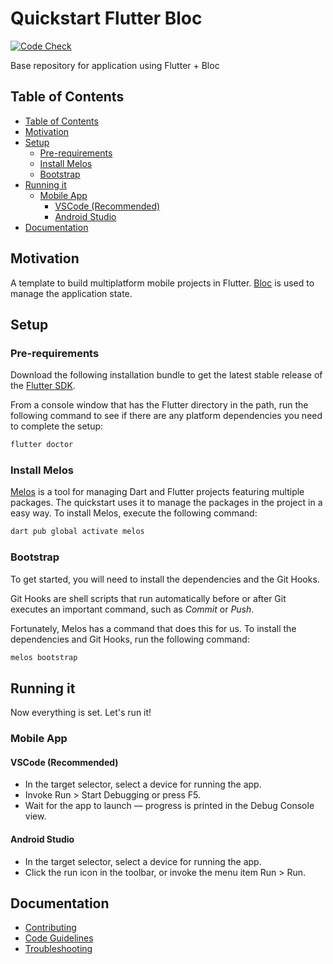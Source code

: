 # Quickstart Flutter Bloc

[![Code Check](https://github.com/profusion/quickstart-flutter-bloc/actions/workflows/code-check.yml/badge.svg)](https://github.com/profusion/quickstart-flutter-bloc/actions/workflows/code-check.yml)

Base repository for application using Flutter + Bloc

## Table of Contents

- [Table of Contents](#table-of-contents)
- [Motivation](#motivation)
- [Setup](#setup)
  - [Pre-requirements](#pre-requirements)
  - [Install Melos](#install-melos)
  - [Bootstrap](#bootstrap)
- [Running it](#running-it)
  - [Mobile App](#mobile-app)
    - [VSCode (Recommended)](#vscode-recommended)
    - [Android Studio](#android-studio)
- [Documentation](#documentation)

## Motivation

A template to build multiplatform mobile projects in Flutter. [Bloc](https://pub.dev/packages/flutter_bloc) is used to manage the application state.

## Setup

### Pre-requirements

Download the following installation bundle to get the latest stable release of the [Flutter SDK](https://docs.flutter.dev/get-started/install/linux).

From a console window that has the Flutter directory in the path, run the following command to see if there are any platform dependencies you need to complete the setup:

```bash
flutter doctor
```

### Install Melos

[Melos](https://github.com/invertase/melos) is a tool for managing Dart and Flutter projects featuring multiple packages. The quickstart uses it to manage the packages in the project in a easy way. To install Melos, execute the following command:

```bash
dart pub global activate melos
```

### Bootstrap

To get started, you will need to install the dependencies and the Git Hooks. 

Git Hooks are shell scripts that run automatically before or after Git executes an important command, such as *Commit* or *Push*.

Fortunately, Melos has a command that does this for us. To install the dependencies and Git Hooks, run the following command:

```bash
melos bootstrap
```

## Running it

Now everything is set. Let's run it!

### Mobile App

#### VSCode (Recommended)

- In the target selector, select a device for running the app.
- Invoke Run > Start Debugging or press F5.
- Wait for the app to launch — progress is printed in the Debug Console view.

#### Android Studio

- In the target selector, select a device for running the app.
- Click the run icon in the toolbar, or invoke the menu item Run > Run.

## Documentation

- [Contributing](docs/CONTRIBUTING.md)
- [Code Guidelines](docs/CODE_GUIDELINES.md)
- [Troubleshooting](docs/troubleshooting.md)
